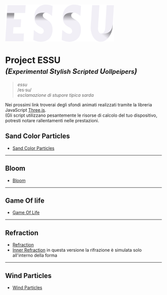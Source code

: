 <img src="/assets/images/readme/essu-logo3.svg" alt="drawing" width="350" height="120"/>

# Project ESSU <br> <small> _(E<small>xperimental</small> S<small>tylish</small> S<small>cripted</small> U<small>ollpeipers</small>)_ </small>
<blockquote>
  <i>essu</i><br>
  /es·su/<br>
  <i>esclamazione di stupore tipica sarda</i>
  <br>
</blockquote>

<p>
  Nei prossimi link troverai degli sfondi animati realizzati tramite la libreria JavaScript <a href="https://github.com/mrdoob/three.js">Three.js</a>.<br>
  (Gli script utilizzano pesantemente le risorse di calcolo del tuo dispositivo, potresti notare rallentamenti nelle prestazioni.
</p>

## Sand Color Particles
<!--<img src="/assets/images/readme/gpuParticles.png" alt="drawing" width="200"/>-->


- <a href="https://drs-wallpapers.netlify.app/?scene=gpuParticles&sqCount=600" target="_blank">Sand Color Particles</a>

---
## Bloom
- <a href="https://drs-wallpapers.netlify.app/?scene=bloom&ui-show=true" target="_blank">Bloom</a>

---
## Game Of life

- <a href="https://drs-wallpapers.netlify.app/?scene=gameOfLife" target="_blank">Game Of Life</a>

---
## Refraction

- <a href="https://deploy-preview-7--drs-wallpapers.netlify.app/?scene=refraction&sqCount=256" target="_blank">Refraction</a>
- <a href="https://deploy-preview-7--drs-wallpapers.netlify.app/?scene=refraction&shapeColor=%23000000&internalReflection=1" target="_blank">Inner Refraction</a> in questa versione la rifrazione è simulata solo all'interno della forma

---
## Wind Particles
- <a href="https://deploy-preview-7--drs-wallpapers.netlify.app/?scene=windParticles" target="_blank">Wind Particles</a>
